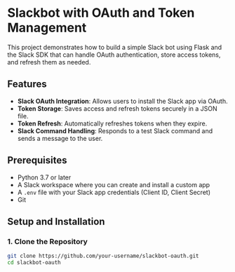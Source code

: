 # Slackbot with OAuth and Token Management

This project demonstrates how to build a simple Slack bot using Flask and the Slack SDK that can handle OAuth authentication, store access tokens, and refresh them as needed.

## Features

- **Slack OAuth Integration**: Allows users to install the Slack app via OAuth.
- **Token Storage**: Saves access and refresh tokens securely in a JSON file.
- **Token Refresh**: Automatically refreshes tokens when they expire.
- **Slack Command Handling**: Responds to a test Slack command and sends a message to the user.

## Prerequisites

- Python 3.7 or later
- A Slack workspace where you can create and install a custom app
- A `.env` file with your Slack app credentials (Client ID, Client Secret)
- Git

## Setup and Installation

### 1. Clone the Repository

```bash
git clone https://github.com/your-username/slackbot-oauth.git
cd slackbot-oauth
```